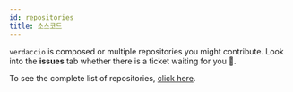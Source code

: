 ```yaml
---
id: repositories
title: 소스코드
---
```


`verdaccio` is composed or multiple repositories you might contribute. Look into the **issues** tab whether there is a ticket waiting for you 🤠.

To see the complete list of repositories, [click here](https://github.com/verdaccio/verdaccio/wiki/Repositories).

